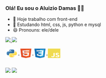 ### Olá! Eu sou o Aluizio Damas 🖐🏽

- 🔭 Hoje trabalho com front-end
- 🌱 Estudando html, css, js, python e mysql
- 😄 Pronouns: ele/dele

<div>
  <a href="https://github.com/Alu1z1o-Damas">
   <img height="180em" src="https://github-readme-stats.vercel.app/api?username=Alu1z1o-Damas&show_icons=true&theme=dark&include_all_commits=true&count_private=true"/>
   <img height="180em" src="https://github-readme-stats.vercel.app/api/top-langs/?username=Alu1z1o-Damas&layout=compact&langs_count16&theme=dark"/> 
</div>
<div style="display: inline_block"><br>
  <img align="center" alt="Rafa-Python" height="30" width="40" src="https://raw.githubusercontent.com/devicons/devicon/master/icons/python/python-original.svg">
  <img align="center" alt="Rafa-HTML" height="30" width="40" src="https://raw.githubusercontent.com/devicons/devicon/master/icons/html5/html5-original.svg">
  <img align="center" alt="Rafa-CSS" height="30" width="40" src="https://raw.githubusercontent.com/devicons/devicon/master/icons/css3/css3-original.svg">
  <img align="center" alt="Rafa-Js" height="30" width="40" src="https://raw.githubusercontent.com/devicons/devicon/master/icons/javascript/javascript-plain.svg">
  
</div>
  
  ##
<div>
  <a href="https://api.whatsapp.com/send?phone=5561995240971" target="_blank"><img src="https://img.shields.io/badge/WhatsApp-25D366?style=for-the-badge&logo=whatsapp&logoColor=white"          target="_blank"></a>
<a href="https://www.linkedin.com/in/aluizio-damas-de-sousa-junior-8b046214b/" target="_blank"><img src="https://img.shields.io/badge/-LinkedIn-%230077B5?style=for-the-badge&logo=linkedin&logoColor=white" target="_blank"></a> 
  </div>
